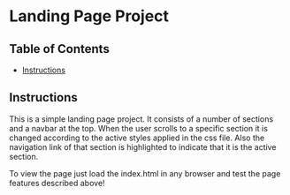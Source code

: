 # Landing Page Project

## Table of Contents

* [Instructions](#instructions)

## Instructions

This is a simple landing page project. It consists of a number of sections and a navbar at the top. When the user scrolls to a specific section it is changed according to the active styles applied in the css file. Also the navigation link of that section is highlighted to indicate that it is the active section.

To view the page just load the index.html in any browser and test the page features described above!
